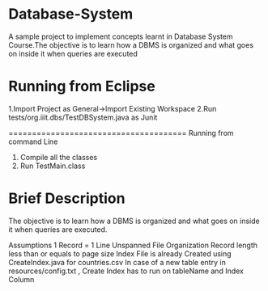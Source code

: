 Database-System
===============

A sample project to implement  concepts learnt in  Database System Course.The objective is to learn how a DBMS is organized and what goes on inside it when queries are executed

Running from Eclipse
========================
1.Import Project as General->Import Existing Workspace
2.Run tests/org.iiit.dbs/TestDBSystem.java as Junit

======================================
Running from command Line
1. Compile all the classes
2. Run TestMain.class 

Brief Description
===============
The objective is to learn how a DBMS is organized and what goes on inside it when queries are executed.

Assumptions
1 Record = 1 Line
Unspanned File Organization
Record length less than or equals to page size
Index File is already Created using CreateIndex.java for countries.csv
In case of a new table entry in resources/config.txt , Create Index has to run on tableName and Index Column
